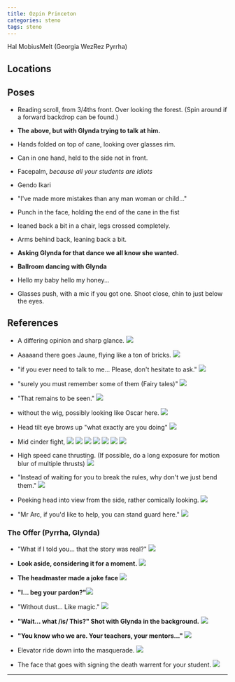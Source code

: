 ```yaml
---
title: Ozpin Princeton
categories: steno
tags: steno
---
```


Hal MobiusMelt (Georgia WezRez Pyrrha)

## Locations

## Poses

* Reading scroll, from 3/4ths front. Over looking the forest. (Spin around if a forward backdrop can be found.)

* **The above, but with Glynda trying to talk at him.**

* Hands folded on top of cane, looking over glasses rim.

* Can in one hand, held to the side not in front.

* Facepalm, *because all your students are idiots*

* Gendo Ikari

* "I've made more mistakes than any man woman or child..."

* Punch in the face, holding the end of the cane in the fist

* leaned back a bit in a chair, legs crossed completely.

* Arms behind back, leaning back a bit.

* **Asking Glynda for that dance we all know she wanted.**

* **Ballroom dancing with Glynda**

* Hello my baby hello my honey...

* Glasses push, with a mic if you got one. Shoot close, chin to just below the eyes.

## References

* A differing opinion and sharp glance. ![](http://i.imgur.com/lmnyAFy.png)

* Aaaaand there goes Jaune, flying like a ton of bricks. ![](http://i.imgur.com/qhPcQzs.png)

* "if you ever need to talk to me... Please, don't hesitate to ask." ![](http://i.imgur.com/yDwegpX.png)

* "surely you must remember some of them (Fairy tales)" ![](http://i.imgur.com/9kt6fb5.png)

* "That remains to be seen." ![](http://i.imgur.com/RS9xZJh.png)

* without the wig, possibly looking like Oscar here. ![](https://safebooru.org//images/2066/a0e0fb5c55c6042798869f343d7b948d95e7b6e9.png?2154524)

* Head tilt eye brows up "what exactly are you doing" ![](https://hips.hearstapps.com/cosmouk.cdnds.net/15/39/1443023761-professor-minerva-mcgonagall-professor-mcgonagall-7083850-852-357.jpg)

* Mid cinder fight, ![](http://i.imgur.com/j2syYrA.png) ![](http://i.imgur.com/vP1o61N.png) ![](http://i.imgur.com/N7oJjXM.png) ![](http://i.imgur.com/l3N0Cye.png) ![](http://i.imgur.com/PYZM7LM.png) ![](http://i.imgur.com/nEmZv8m.png) ![](http://i.imgur.com/J3JUfuL.png) 

* High speed cane thrusting. (If possible, do a long exposure for motion blur of multiple thrusts) ![](http://i.imgur.com/ttfxsV2.png)

* "Instead of waiting for you to break the rules, why don't we just bend them." ![](http://i.imgur.com/pBNlO21.png)

* Peeking head into view from the side, rather comically looking. ![](http://i.imgur.com/1wQPeCD.png)

* "Mr Arc, if you'd like to help, you can stand guard here." ![](http://i.imgur.com/jl6Hzws.png)

### The Offer (Pyrrha, Glynda)

* "What if I told you... that the story was real?" ![](http://i.imgur.com/kcE6Dui.png)

* **Look aside, considering it for a moment.** ![](http://i.imgur.com/ty5wQXy.png)

* **The headmaster made a joke face** ![](http://i.imgur.com/mDViCQa.png)

* **"I... beg your pardon?"**![](http://i.imgur.com/2YDendb.png)

* "Without dust... Like magic." ![](http://i.imgur.com/JW4Mzpd.png)

* **"Wait... what /is/ This?" Shot with Glynda in the background.** ![](http://i.imgur.com/r0QcCon.png)

* **"You know who we are. Your teachers, your mentors..."** ![](http://i.imgur.com/kaz1BbW.png)

* Elevator ride down into the masquerade. ![](http://i.imgur.com/nOdDV2a.png)

* The face that goes with signing the death warrent for your student. ![](http://i.imgur.com/MwoQ39x.png)

---